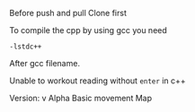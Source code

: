 Before push and pull 
Clone first

To compile the cpp by using gcc you need
```
-lstdc++
```
After gcc filename.

Unable to workout reading without `enter` in c++



Version:
v Alpha
Basic movement
Map